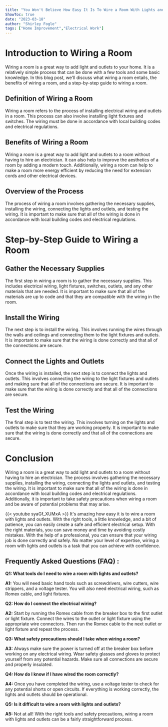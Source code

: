 ```yaml
---
title: "You Won't Believe How Easy It Is To Wire a Room With Lights and Outlets!"
ShowToc: true 
date: "2023-03-18"
author: "Shirley Fogle" 
tags: ["Home Improvement","Electrical Work"]
---
```

# Introduction to Wiring a Room 

Wiring a room is a great way to add light and outlets to your home. It is a relatively simple process that can be done with a few tools and some basic knowledge. In this blog post, we'll discuss what wiring a room entails, the benefits of wiring a room, and a step-by-step guide to wiring a room. 

## Definition of Wiring a Room

Wiring a room refers to the process of installing electrical wiring and outlets in a room. This process can also involve installing light fixtures and switches. The wiring must be done in accordance with local building codes and electrical regulations. 

## Benefits of Wiring a Room

Wiring a room is a great way to add light and outlets to a room without having to hire an electrician. It can also help to improve the aesthetics of a room by adding a modern touch. Additionally, wiring a room can help to make a room more energy efficient by reducing the need for extension cords and other electrical devices.

## Overview of the Process

The process of wiring a room involves gathering the necessary supplies, installing the wiring, connecting the lights and outlets, and testing the wiring. It is important to make sure that all of the wiring is done in accordance with local building codes and electrical regulations. 

# Step-by-Step Guide to Wiring a Room

## Gather the Necessary Supplies

The first step in wiring a room is to gather the necessary supplies. This includes electrical wiring, light fixtures, switches, outlets, and any other materials that are needed. It is important to make sure that all of the materials are up to code and that they are compatible with the wiring in the room. 

## Install the Wiring

The next step is to install the wiring. This involves running the wires through the walls and ceilings and connecting them to the light fixtures and outlets. It is important to make sure that the wiring is done correctly and that all of the connections are secure.

## Connect the Lights and Outlets

Once the wiring is installed, the next step is to connect the lights and outlets. This involves connecting the wiring to the light fixtures and outlets and making sure that all of the connections are secure. It is important to make sure that the wiring is done correctly and that all of the connections are secure.

## Test the Wiring

The final step is to test the wiring. This involves turning on the lights and outlets to make sure that they are working properly. It is important to make sure that the wiring is done correctly and that all of the connections are secure.

# Conclusion

Wiring a room is a great way to add light and outlets to a room without having to hire an electrician. The process involves gathering the necessary supplies, installing the wiring, connecting the lights and outlets, and testing the wiring. It is important to make sure that all of the wiring is done in accordance with local building codes and electrical regulations. Additionally, it is important to take safety precautions when wiring a room and be aware of potential problems that may arise.

{{< youtube syaGf_XUMxA >}} 
It's amazing how easy it is to wire a room with lights and outlets. With the right tools, a little knowledge, and a bit of patience, you can easily create a safe and efficient electrical setup. With the right materials, you can save money and time by avoiding costly mistakes. With the help of a professional, you can ensure that your wiring job is done correctly and safely. No matter your level of expertise, wiring a room with lights and outlets is a task that you can achieve with confidence.

## Frequently Asked Questions (FAQ) :
**Q1: What tools do I need to wire a room with lights and outlets?**

**A1:** You will need basic hand tools such as screwdrivers, wire cutters, wire strippers, and a voltage tester. You will also need electrical wiring, such as Romex cable, and light fixtures.

**Q2: How do I connect the electrical wiring?**

**A2:** Start by running the Romex cable from the breaker box to the first outlet or light fixture. Connect the wires to the outlet or light fixture using the appropriate wire connectors. Then run the Romex cable to the next outlet or light fixture and repeat the process.

**Q3: What safety precautions should I take when wiring a room?**

**A3:** Always make sure the power is turned off at the breaker box before working on any electrical wiring. Wear safety glasses and gloves to protect yourself from any potential hazards. Make sure all connections are secure and properly insulated.

**Q4: How do I know if I have wired the room correctly?**

**A4:** Once you have completed the wiring, use a voltage tester to check for any potential shorts or open circuits. If everything is working correctly, the lights and outlets should be operational.

**Q5: Is it difficult to wire a room with lights and outlets?**

**A5:** Not at all! With the right tools and safety precautions, wiring a room with lights and outlets can be a fairly straightforward process.





